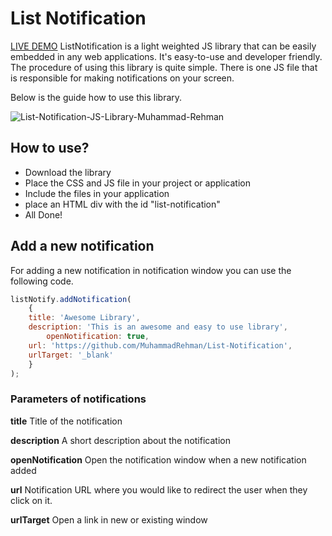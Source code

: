 # List Notification
[LIVE DEMO](https://muhammadrehman.com/list-notification-js-library/)
ListNotification is a light weighted JS library that can be easily embedded in any web applications. It's easy-to-use and developer friendly. The procedure of using this library is quite simple. There is one JS file that is responsible for making notifications on your screen. 

Below is the guide how to use this library.

![List-Notification-JS-Library-Muhammad-Rehman](https://user-images.githubusercontent.com/9959730/120376517-6c255100-c335-11eb-8067-5a819a861a0f.png)

## How to use?
* Download the library
* Place the CSS and JS file in your project or application
* Include the files in your application
* place an HTML div with the id "list-notification"
* All Done!

## Add a new notification
For adding a new notification in notification window you can use the following code.

```js
listNotify.addNotification( 
    {
	title: 'Awesome Library',
	description: 'This is an awesome and easy to use library',
    	openNotification: true,
	url: 'https://github.com/MuhammadRehman/List-Notification',
	urlTarget: '_blank'
    }
);
```

### Parameters of notifications
**title**
Title of the notification

**description**
A short description about the notification

**openNotification**
Open the notification window when a new notification added

**url**
Notification URL where you would like to redirect the user when they click on it.

**urlTarget**
Open a link in new or existing window
